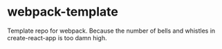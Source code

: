 # webpack-template
Template repo for webpack. Because the number of bells and whistles in create-react-app is too damn high.
